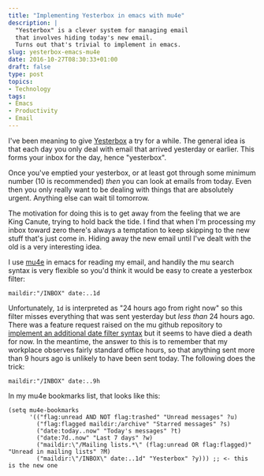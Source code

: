 ```yaml
---
title: "Implementing Yesterbox in emacs with mu4e"
description: |
  "Yesterbox" is a clever system for managing email
  that involves hiding today's new email.
  Turns out that's trivial to implement in emacs.
slug: yesterbox-emacs-mu4e
date: 2016-10-27T08:30:33+01:00
draft: false
type: post
topics:
- Technology
tags:
- Emacs
- Productivity
- Email
---
```


I've been meaning to give [Yesterbox][] a try for a while.
The general idea is
that each day you only deal with email that arrived
yesterday or earlier.
This forms your inbox for the day,
hence "yesterbox".

[Yesterbox]: http://www.yesterbox.com/

Once you've emptied your yesterbox,
or at least got through some minimum number
(10 is recommended)
*then* you can look at emails from today.
Even then you only really want to be dealing with
things that are absolutely urgent.
Anything else can wait til tomorrow.

The motivation for doing this
is to get away from the feeling that we are King Canute,
trying to hold back the tide.
I find that when I'm processing my inbox toward zero
there's always a temptation to keep skipping to the new stuff that's just come in.
Hiding away the new email
until I've dealt with the old
is a very interesting idea.

I use [mu4e][] in emacs for reading my email,
and handily the mu search syntax is very flexible
so you'd think it would be easy
to create a yesterbox filter:

```
maildir:"/INBOX" date:..1d
```

[mu4e]: http://www.djcbsoftware.nl/code/mu/mu4e.html

Unfortunately,
`1d` is interpreted as "24 hours ago from right now"
so this filter misses everything that was sent
yesterday but *less than* 24 hours ago.
There was a feature request raised on the mu github repository
to [implement an additional date filter syntax](https://github.com/djcb/mu/issues/582)
but it seems to have died a death for now.
In the meantime,
the answer to this is to remember that
my workplace observes fairly standard office hours,
so that anything sent more than 9 hours ago
is unlikely to have been sent today.
The following does the trick:

```
maildir:"/INBOX" date:..9h
```

In my mu4e bookmarks list,
that looks like this:

```emacs-lisp
(setq mu4e-bookmarks
      '(("flag:unread AND NOT flag:trashed" "Unread messages" ?u)
        ("flag:flagged maildir:/archive" "Starred messages" ?s)
        ("date:today..now" "Today's messages" ?t)
        ("date:7d..now" "Last 7 days" ?w)
        ("maildir:\"/Mailing lists.*\" (flag:unread OR flag:flagged)" "Unread in mailing lists" ?M)
        ("maildir:\"/INBOX\" date:..1d" "Yesterbox" ?y))) ;; <- this is the new one
```
